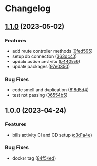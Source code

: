 # Changelog

## [1.1.0](https://github.com/TrackER-Corporation/tracker-bills-service/compare/v1.0.0...v1.1.0) (2023-05-02)


### Features

* add route controller methods ([0fed595](https://github.com/TrackER-Corporation/tracker-bills-service/commit/0fed595d73d90fdd98ed0bc5642b9d8aa262f47a))
* setup db connection ([363dc40](https://github.com/TrackER-Corporation/tracker-bills-service/commit/363dc40dff565447cfb9f02825366bab252b03eb))
* update action and vite ([b440559](https://github.com/TrackER-Corporation/tracker-bills-service/commit/b4405593546847216b45001d8650141fa508b95e))
* update packages ([97e0350](https://github.com/TrackER-Corporation/tracker-bills-service/commit/97e035000e597a9c7408b1cd7a466ccea8a12ccb))


### Bug Fixes

* code smell and duplication ([818d5d4](https://github.com/TrackER-Corporation/tracker-bills-service/commit/818d5d466158ab575ddd5f55ee7bf7ebc1576fcf))
* test not passing ([06554b5](https://github.com/TrackER-Corporation/tracker-bills-service/commit/06554b55c5ff0dc7dfe80327f2fc8fbf029830cf))

## 1.0.0 (2023-04-24)


### Features

* bills activity CI and CD setup ([c3d1a4e](https://github.com/TrackER-Corporation/tracker-bills-service/commit/c3d1a4ec9128c0369187e0552abc5e133d30cbcc))


### Bug Fixes

* docker tag ([84f54ed](https://github.com/TrackER-Corporation/tracker-bills-service/commit/84f54ed0a181cd335de1d030c72845c6b102447e))
